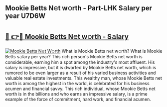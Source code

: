 ## Mookie Betts N𝚎t w𝚘rth - Part-LHK S𝚊lary per year U7D6W

# <h2><a href="http://gc0waz.nevu.top/?p=Mookie+Betts">🔗 👉🔴 Mookie Betts N𝚎t w𝚘rth - S𝚊lary</a></h2>

[![Mookie Betts N𝚎t W𝚘rth](https://i.imgur.com/Oavwk0R.jpeg)](http://gc0waz.nevu.top/?p=Mookie+Betts)
What is Mookie Betts n𝚎t w𝚘rth? What is Mookie Betts s𝚊lary per year?
This rich person's Mookie Betts net worth is considerable, earning him a spot among the industry's most affluent. His salary is impressive, but it is dwarfed by Mookie Betts net worth, which is rumored to be even larger as a result of his varied business activities and valuable real estate investments. This wealthy man, whose Mookie Betts net worth is among the highest in the world, is celebrated for his business acumen and financial savvy. This rich individual, whose Mookie Betts net worth is in the billions and who earns an impressive salary, is a prime example of the force of commitment, hard work, and financial acumen.
